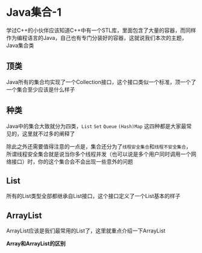 # Java集合-1

学过C++的小伙伴应该知道C++中有一个STL库，里面包含了大量的容器，而同样作为编程语言的Java，自己也有专门分装好的容器，这就说我们本次的主题，Java集合类

## 顶类

Java所有的集合均实现了一个Collection接口，这个接口类似一个标准，顶一个了一个集合至少应该是什么样子

## 种类

Java中的集合大致就分为四类，`List` `Set` `Queue` `(Hash)Map` 这四种都是大家最常见的，这里就不过多的阐释了

除此之外还需要值得注意的一点是，集合还分为了`线程安全集合`和`线程不安全集合`，所谓线程安全集合就是说当你多个线程并发（也可以说是多个用户同时调用一个网络接口）时，你的这个集合会不会出现一些意外的问题

## List

所有的List类型全部都继承自List接口，这个接口定义了一个List基本的样子
## ArrayList

ArrayList应该是我们最常用的List了，这里就重点介绍一下ArrayList

**Array和ArrayList的区别**


